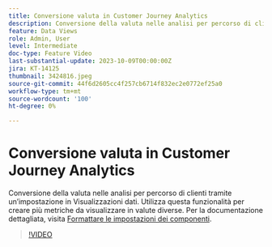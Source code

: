 ```yaml
---
title: Conversione valuta in Customer Journey Analytics
description: Conversione della valuta nelle analisi per percorso di clienti tramite un’impostazione in Visualizzazioni dati. Utilizza questa funzionalità per creare più metriche da visualizzare in valute diverse. Per la documentazione dettagliata, visitare il sito [Format component settings|https://experienceleague.adobe.com/docs/analytics-platform/using/cja-dataviews/component-settings/format.html?lang=en#currency]
feature: Data Views
role: Admin, User
level: Intermediate
doc-type: Feature Video
last-substantial-update: 2023-10-09T00:00:00Z
jira: KT-14125
thumbnail: 3424816.jpeg
source-git-commit: 44f6d2605cc4f257cb6714f832ec2e0772ef25a0
workflow-type: tm+mt
source-wordcount: '100'
ht-degree: 0%

---
```



# Conversione valuta in Customer Journey Analytics

Conversione della valuta nelle analisi per percorso di clienti tramite un’impostazione in Visualizzazioni dati. Utilizza questa funzionalità per creare più metriche da visualizzare in valute diverse. Per la documentazione dettagliata, visita [Formattare le impostazioni dei componenti](https://experienceleague.adobe.com/docs/analytics-platform/using/cja-dataviews/component-settings/format.html?lang=en#currency).

>[!VIDEO](https://video.tv.adobe.com/v/3424816/?learn=on)
